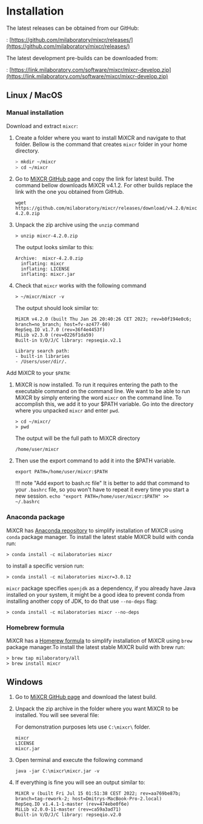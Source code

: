 # Installation

The latest releases can be obtained from our GitHub:

: [https://github.com/milaboratory/mixcr/releases/](https://github.com/milaboratory/mixcr/releases/)

The latest development pre-builds can be downloaded from: 

: [https://link.milaboratory.com/software/mixcr/mixcr-develop.zip](https://link.milaboratory.com/software/mixcr/mixcr-develop.zip)


## Linux / MacOS

### Manual installation

Download and extract `mixcr`: 

1. Create a folder where you want to install MiXCR and navigate to that folder. Bellow is the command that creates `mixcr` folder in your home directory.

    ```bash
    > mkdir ~/mixcr
    > cd ~/mixcr
    ```

2. Go to [MiXCR GitHub page](https://github.com/milaboratory/mixcr) and copy the link for latest build. The command bellow downloads MiXCR v4.1.2. For other builds replace the link with the one you obtained from GitHub.

    ```shell
    wget https://github.com/milaboratory/mixcr/releases/download/v4.2.0/mixcr-4.2.0.zip
    ```

3. Unpack the zip archive using the `unzip` command

    ```shell
    > unzip mixcr-4.2.0.zip
    ```
    The output looks similar to this:
    ```shell
    Archive:  mixcr-4.2.0.zip
      inflating: mixcr
      inflating: LICENSE
      inflating: mixcr.jar
    ```

4. Check that `mixcr` works with the following command

    ```shell
    > ~/mixcr/mixcr -v
    ```
    
    The output should look similar to:

    ```shell
    MiXCR v4.2.0 (built Thu Jan 26 20:40:26 CET 2023; rev=b0f194e0c6; branch=no_branch; host=fv-az477-60)
    RepSeq.IO v1.7.0 (rev=36f4e4453f)
    MiLib v2.3.0 (rev=0226f1da59)
    Built-in V/D/J/C library: repseqio.v2.1

    Library search path:
    - built-in libraries
    - /Users/user/dir/.
    ```

Add MiXCR to your `$PATH`:

1. MiXCR is now installed. To run it requires entering the path to the executable command on the command line. We want to be able to run MiXCR by simply entering the word `mixcr` on the command line. To accomplish this, we add it to your $PATH variable. Go into the directory where you unpacked `mixcr` and enter `pwd`.
   ```shell
   > cd ~/mixcr/
   > pwd
   ```
   The output will be the full path to MiXCR directory
   ```shell
   /home/user/mixcr
   ```

   
2. Then use the export command to add it into the $PATH variable.
   ```shell
   export PATH=/home/user/mixcr:$PATH
   ```

    !!! note "Add export to bash.rc file"
          It is better to add that command to your `.bashrc` file, so you won't have to repeat it every time you start a new session.
          ```
          echo "export PATH=/home/user/mixcr:$PATH" >>  ~/.bashrc 
          ```

### Anaconda package

MiXCR has [Anaconda repository](https://anaconda.org/milaboratories/mixcr) to simplify installation of MiXCR using `conda` package manager. To install the latest stable MiXCR build with conda run:

```shell
> conda install -c milaboratories mixcr
```

to install a specific version run:

```shell
> conda install -c milaboratories mixcr=3.0.12
```

`mixcr` package specifies `openjdk` as a dependency, if you already have Java installed on your system, it might be a good idea to prevent conda from installing another copy of JDK, to do that use `--no-deps` flag:

```shell
> conda install -c milaboratories mixcr --no-deps
```

### Homebrew formula

MiXCR has a [Homerew formula](https://github.com/milaboratory/homebrew-all) to simplify installation of MiXCR using `brew` package manager.To install the latest stable MiXCR build with brew run:


```shell
> brew tap milaboratory/all
> brew install mixcr
```

## Windows

1. Go to [MiXCR GitHub page](https://github.com/milaboratory/mixcr) and download the latest build.

2. Unpack the zip archive in the folder where you want MiXCR to be installed. You will see several file:

    For demonstration purposes lets use `C:\mixcr\` folder.
   
    ```shell
    mixcr
    LICENSE
    mixcr.jar
    ```

3. Open terminal and execute the following command
    
    ```shell
   java -jar C:\mixcr\mixcr.jar -v
    ```

4. If everything is fine you will see an output similar to:

    ```shell
    MiXCR v (built Fri Jul 15 01:51:38 CEST 2022; rev=aa769be87b; branch=tag-rework-2; host=Dmitrys-MacBook-Pro-2.local)
    RepSeq.IO v1.4.1-1-master (rev=474ebe0f6e)
    MiLib v2.0.0-11-master (rev=ca59a3ad71)
    Built-in V/D/J/C library: repseqio.v2.0
    ```
